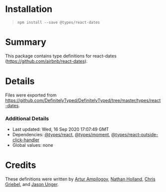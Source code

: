 # Installation
> `npm install --save @types/react-dates`

# Summary
This package contains type definitions for react-dates (https://github.com/airbnb/react-dates).

# Details
Files were exported from https://github.com/DefinitelyTyped/DefinitelyTyped/tree/master/types/react-dates.

### Additional Details
 * Last updated: Wed, 16 Sep 2020 17:07:49 GMT
 * Dependencies: [@types/react](https://npmjs.com/package/@types/react), [@types/moment](https://npmjs.com/package/@types/moment), [@types/react-outside-click-handler](https://npmjs.com/package/@types/react-outside-click-handler)
 * Global values: none

# Credits
These definitions were written by [Artur Ampilogov](https://github.com/ArturAmpilogov), [Nathan Holland](https://github.com/NathanNZ), [Chris Griebel](https://github.com/cgriebel), and [Jason Unger](https://github.com/jsonunger).
